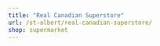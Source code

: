 ```yaml
---
title: "Real Canadian Superstore"
url: /st-albert/real-canadian-superstore/
shop: supermarket
---
```

